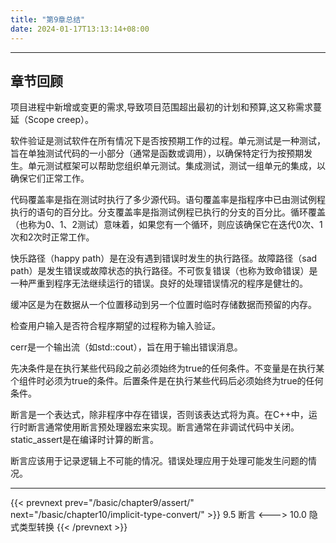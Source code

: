 ```yaml
---
title: "第9章总结"
date: 2024-01-17T13:13:14+08:00
---
```


***
## 章节回顾

项目进程中新增或变更的需求,导致项目范围超出最初的计划和预算,这又称需求蔓延（Scope creep）。

软件验证是测试软件在所有情况下是否按预期工作的过程。单元测试是一种测试，旨在单独测试代码的一小部分（通常是函数或调用），以确保特定行为按预期发生。单元测试框架可以帮助您组织单元测试。集成测试，测试一组单元的集成，以确保它们正常工作。

代码覆盖率是指在测试时执行了多少源代码。语句覆盖率是指程序中已由测试例程执行的语句的百分比。分支覆盖率是指测试例程已执行的分支的百分比。循环覆盖（也称为0、1、2测试）意味着，如果您有一个循环，则应该确保它在迭代0次、1次和2次时正常工作。

快乐路径（happy path）是在没有遇到错误时发生的执行路径。故障路径（sad path）是发生错误或故障状态的执行路径。不可恢复错误（也称为致命错误）是一种严重到程序无法继续运行的错误。良好的处理错误情况的程序是健壮的。

缓冲区是为在数据从一个位置移动到另一个位置时临时存储数据而预留的内存。

检查用户输入是否符合程序期望的过程称为输入验证。

cerr是一个输出流（如std::cout），旨在用于输出错误消息。

先决条件是在执行某些代码段之前必须始终为true的任何条件。不变量是在执行某个组件时必须为true的条件。后置条件是在执行某些代码后必须始终为true的任何条件。

断言是一个表达式，除非程序中存在错误，否则该表达式将为真。在C++中，运行时断言通常使用断言预处理器宏来实现。断言通常在非调试代码中关闭。static_assert是在编译时计算的断言。

断言应该用于记录逻辑上不可能的情况。错误处理应用于处理可能发生问题的情况。

***

{{< prevnext prev="/basic/chapter9/assert/" next="/basic/chapter10/implicit-type-convert/" >}}
9.5 断言
<--->
10.0 隐式类型转换
{{< /prevnext >}}
